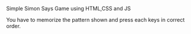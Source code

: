 Simple Simon Says Game using HTML,CSS and JS

You have to memorize the pattern shown and press each keys in correct order.
